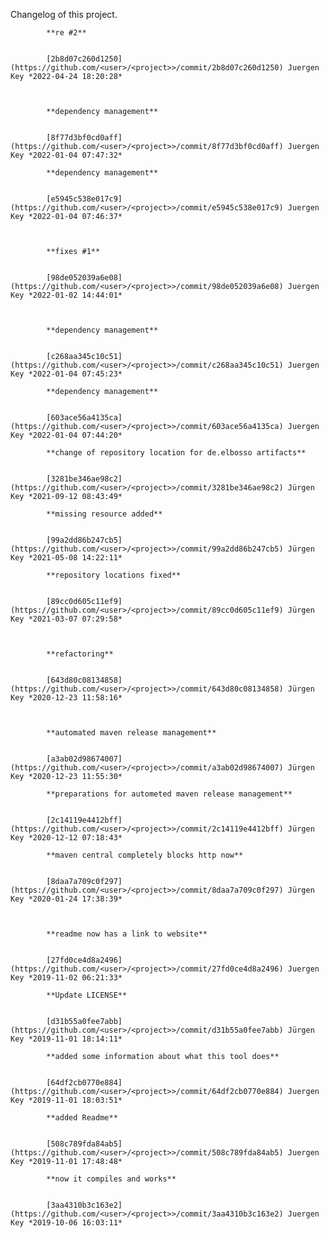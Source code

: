 Changelog of this project.


            **re #2**


            [2b8d07c260d1250](https://github.com/<user>/<project>>/commit/2b8d07c260d1250) Juergen Key *2022-04-24 18:20:28*



            **dependency management**


            [8f77d3bf0cd0aff](https://github.com/<user>/<project>>/commit/8f77d3bf0cd0aff) Juergen Key *2022-01-04 07:47:32*

            **dependency management**


            [e5945c538e017c9](https://github.com/<user>/<project>>/commit/e5945c538e017c9) Juergen Key *2022-01-04 07:46:37*



            **fixes #1**


            [98de052039a6e08](https://github.com/<user>/<project>>/commit/98de052039a6e08) Juergen Key *2022-01-02 14:44:01*



            **dependency management**


            [c268aa345c10c51](https://github.com/<user>/<project>>/commit/c268aa345c10c51) Juergen Key *2022-01-04 07:45:23*

            **dependency management**


            [603ace56a4135ca](https://github.com/<user>/<project>>/commit/603ace56a4135ca) Juergen Key *2022-01-04 07:44:20*

            **change of repository location for de.elbosso artifacts**


            [3281be346ae98c2](https://github.com/<user>/<project>>/commit/3281be346ae98c2) Jürgen Key *2021-09-12 08:43:49*

            **missing resource added**


            [99a2dd86b247cb5](https://github.com/<user>/<project>>/commit/99a2dd86b247cb5) Jürgen Key *2021-05-08 14:22:11*

            **repository locations fixed**


            [89cc0d605c11ef9](https://github.com/<user>/<project>>/commit/89cc0d605c11ef9) Jürgen Key *2021-03-07 07:29:58*



            **refactoring**


            [643d80c08134858](https://github.com/<user>/<project>>/commit/643d80c08134858) Jürgen Key *2020-12-23 11:58:16*



            **automated maven release management**


            [a3ab02d98674007](https://github.com/<user>/<project>>/commit/a3ab02d98674007) Jürgen Key *2020-12-23 11:55:30*

            **preparations for autometed maven release management**


            [2c14119e4412bff](https://github.com/<user>/<project>>/commit/2c14119e4412bff) Jürgen Key *2020-12-12 07:18:43*

            **maven central completely blocks http now**


            [8daa7a709c0f297](https://github.com/<user>/<project>>/commit/8daa7a709c0f297) Jürgen Key *2020-01-24 17:38:39*



            **readme now has a link to website**


            [27fd0ce4d8a2496](https://github.com/<user>/<project>>/commit/27fd0ce4d8a2496) Juergen Key *2019-11-02 06:21:33*

            **Update LICENSE**


            [d31b55a0fee7abb](https://github.com/<user>/<project>>/commit/d31b55a0fee7abb) Jürgen Key *2019-11-01 18:14:11*

            **added some information about what this tool does**


            [64df2cb0770e884](https://github.com/<user>/<project>>/commit/64df2cb0770e884) Juergen Key *2019-11-01 18:03:51*

            **added Readme**


            [508c789fda84ab5](https://github.com/<user>/<project>>/commit/508c789fda84ab5) Juergen Key *2019-11-01 17:48:48*

            **now it compiles and works**


            [3aa4310b3c163e2](https://github.com/<user>/<project>>/commit/3aa4310b3c163e2) Juergen Key *2019-10-06 16:03:11*


